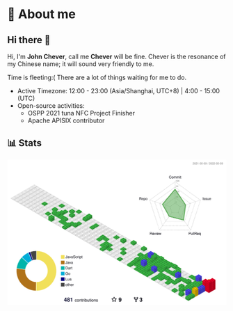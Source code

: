 # :rocket: About me

## Hi there 👋

Hi, I'm **John Chever**, call me **Chever** will be fine. Chever is the resonance of my Chinese name; it will sound very friendly to me.

Time is fleeting:( There are a lot of things waiting for me to do.

- Active Timezone: 12:00 - 23:00 (Asia/Shanghai, UTC+8) | 4:00 - 15:00 (UTC)
- Open-source activities:
  - OSPP 2021 tuna NFC Project Finisher
  - Apache APISIX contributor

## 📊 Stats

![profile-3d-contrib](./profile-3d-contrib/profile-gitblock.svg)

<!--
**Chever-John/Chever-John** is a ✨ _special_ ✨ repository because its `README.md` (this file) appears on your GitHub profile.

Here are some ideas to get you started:

- 🔭 I’m currently working on ...
- 🌱 I’m currently learning ...
- 👯 I’m looking to collaborate on ...
- 🤔 I’m looking for help with ...
- 💬 Ask me about ...
- 📫 How to reach me: ...
- 😄 Pronouns: ...
- ⚡ Fun fact: ...
-->
